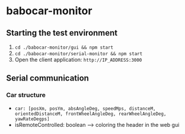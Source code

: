 # babocar-monitor
## Starting the test environment
1. ```cd ./babocar-monitor/gui && npm start```
2. ```cd ./babocar-monitor/serial-monitor && npm start```
3. Open the client application: ```http://IP_ADDRESS:3000```

## Serial communication
### Car structure
- ```car: [posXm, posYm, absAngleDeg, speedMps, distanceM, orientedDistanceM, frontWheelAngleDeg, rearWheelAngleDeg, yawRateDegps]```
- isRemoteControlled: boolean --> coloring the header in the web gui
